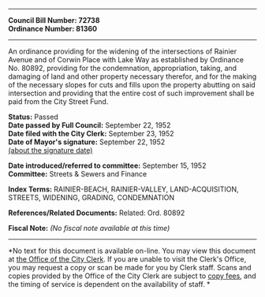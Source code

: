 * * * * *  
  
**Council Bill Number: [](#h0)[](#h2)72738**   
**Ordinance Number: 81360**  
  
* * * * *  
  
An ordinance providing for the widening of the intersections of Rainier Avenue and of Corwin Place with Lake Way as established by Ordinance No. 80892, providing for the condemnation, appropriation, taking, and damaging of land and other property necessary therefor, and for the making of the necessary slopes for cuts and fills upon the property abutting on said intersection and providing that the entire cost of such improvement shall be paid from the City Street Fund.  
  
**Status:** Passed   
**Date passed by Full Council:** September 22, 1952   
**Date filed with the City Clerk:** September 23, 1952   
**Date of Mayor's signature:** September 22, 1952   
[(about the signature date)](/~public/approvaldate.htm)   
  
  
**Date introduced/referred to committee:** September 15, 1952   
**Committee:** Streets & Sewers and Finance   
  
**Index Terms:** RAINIER-BEACH, RAINIER-VALLEY, LAND-ACQUISITION, STREETS, WIDENING, GRADING, CONDEMNATION  
  
**References/Related Documents:** Related: Ord. 80892  
  
**Fiscal Note:** *(No fiscal note available at this time)*  
  
* * * * *  
  
*No text for this document is available on-line. You may view this document at [the Office of the City Clerk](http://www.seattle.gov/leg/clerk/contactUs.htm). If you are unable to visit the Clerk's Office, you may request a copy or scan be made for you by Clerk staff. Scans and copies provided by the Office of the City Clerk are subject to [copy fees](http://clerk.seattle.gov/~public/clerkfees.htm), and the timing of service is dependent on the availability of staff. *  
  
  
